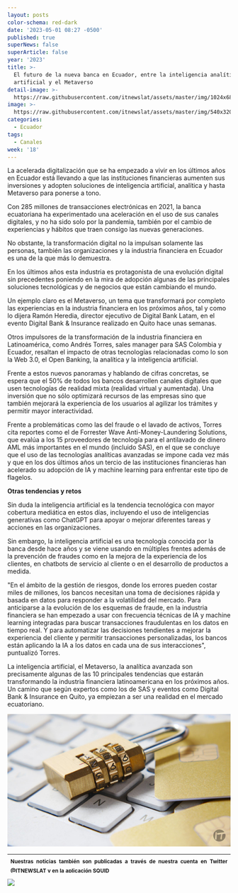 ```yaml
---
layout: posts
color-schema: red-dark
date: '2023-05-01 08:27 -0500'
published: true
superNews: false
superArticle: false
year: '2023'
title: >-
  El futuro de la nueva banca en Ecuador, entre la inteligencia analítica y
  artificial y el Metaverso
detail-image: >-
  https://raw.githubusercontent.com/itnewslat/assets/master/img/1024x680/candado-y-tarjeta-g.jpg
image: >-
  https://raw.githubusercontent.com/itnewslat/assets/master/img/540x320/candado-y-tarjeta-p.jpg
categories:
  - Ecuador
tags:
  - Canales
week: '18'
---
```

La acelerada digitalización que se ha empezado a vivir en los últimos años en Ecuador está llevando a que las instituciones financieras aumenten sus inversiones y adopten soluciones de inteligencia artificial, analítica y hasta Metaverso para ponerse a tono.
 
Con 285 millones de transacciones electrónicas en 2021, la banca ecuatoriana ha experimentado una aceleración en el uso de sus canales digitales, y no ha sido solo por la pandemia, también por el cambio de experiencias y hábitos que traen consigo las nuevas generaciones.

No obstante, la transformación digital no la impulsan solamente las personas, también las organizaciones y la industria financiera en Ecuador es una de la que más lo demuestra. 

En los últimos años esta industria es protagonista de una evolución digital sin precedentes poniendo en la mira de adopción algunas de las principales soluciones tecnológicas y de negocios que están cambiando el mundo.

Un ejemplo claro es el Metaverso, un tema que transformará por completo las experiencias en la industria financiera en los próximos años, tal y como lo dijera Ramón Heredia, director ejecutivo de Digital Bank Latam, en el evento Digital Bank & Insurance realizado en Quito hace unas semanas. 

Otros impulsores de la transformación de la industria financiera en Latinoamérica, como Andrés Torres, sales manager para SAS Colombia y Ecuador, resaltan el impacto de otras tecnologías relacionadas como lo son la Web 3.0, el Open Banking, la analítica y la inteligencia artificial. 
 
Frente a estos nuevos panoramas y hablando de cifras concretas, se espera que el 50% de todos los bancos desarrollen canales digitales que usen tecnologías de realidad mixta (realidad virtual y aumentada). Una inversión que no sólo optimizará recursos de las empresas sino que también mejorará la experiencia de los usuarios al agilizar los trámites y permitir mayor interactividad.

Frente a problemáticas como las del fraude o el lavado de activos, Torres cita reportes como el de Forrester Wave Anti-Money-Laundering Solutions, que evalúa a los 15 proveedores de tecnología para el antilavado de dinero AML más importantes en el mundo (incluido SAS), en el que se concluye que el uso de las tecnologías analíticas avanzadas se impone cada vez más y que en los dos últimos años un tercio de las instituciones financieras han acelerado su adopción de IA y machine learning para enfrentar este tipo de flagelos.
 
**Otras tendencias y retos**

Sin duda la inteligencia artificial es la tendencia tecnológica con mayor cobertura mediática en estos días, incluyendo el uso de inteligencias generativas como ChatGPT para apoyar o mejorar diferentes tareas y acciones en las organizaciones. 
 
Sin embargo, la inteligencia artificial es una tecnología conocida por la banca desde hace años y se viene usando en múltiples frentes además de la prevención de fraudes como en la mejora de la experiencia de los clientes, en chatbots de servicio al cliente o en el desarrollo de productos a medida.

"En el ámbito de la gestión de riesgos, donde los errores pueden costar miles de millones, los bancos necesitan una toma de decisiones rápida y basada en datos para responder a la volatilidad del mercado. Para anticiparse a la evolución de los esquemas de fraude, en la industria financiera se han empezado a usar con frecuencia técnicas de IA y machine learning integradas para buscar transacciones fraudulentas en los datos en tiempo real. Y para automatizar las decisiones tendientes a mejorar la experiencia del cliente y permitir transacciones personalizadas, los bancos están aplicando la IA a los datos en cada una de sus interacciones", puntualizó Torres.

La inteligencia artificial, el Metaverso, la analítica avanzada son precisamente algunas de las 10 principales tendencias que estarán transformando la industria financiera latinoamericana en los próximos años. Un  camino que según expertos como los de SAS y eventos como Digital Bank & Insurance en Quito, ya empiezan a ser una realidad en el mercado ecuatoriano. 

![](https://raw.githubusercontent.com/itnewslat/assets/master/img/540x320/candado-y-tarjeta-p.jpg)

<table style="height: 42px;" width="569">
<tbody>
<tr>
<td style="text-align: justify;"><sub><strong>Nuestras noticias también son publicadas a través de nuestra cuenta en Twitter <a href="https://twitter.com/itnewslat?lang=es">@ITNEWSLAT</a> y en la aplicación <a href="https://squidapp.co/en/">SQUID</a></strong></sub></td>
</tr>
</tbody>
</table>
<img src="https://tracker.metricool.com/c3po.jpg?hash=56f88a41e39ab42c063cc51676587a04"/>